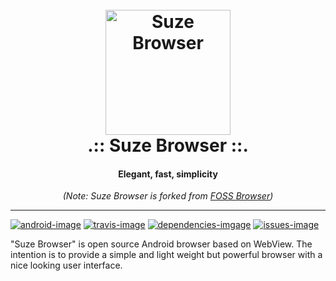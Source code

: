 

<h1 align="center">
  <br>
  <a href="https://github.com/eolme/browser-suze"><img src="https://raw.githubusercontent.com/eolme/browser-suze/master/app/src/main/ic_launcher-web.png" alt="Suze Browser" height="200" /></a>
  <br>
  .:: Suze Browser ::.
  <br>
</h1>

<h4 align="center">Elegant, fast, simplicity</h4>
<p align="center"><i>(Note: Suze Browser is forked from <a href="https://github.com/scoute-dich/browser">FOSS Browser</a>)</i></p>

<hr>

[![android-image]][android-url] [![travis-image]][travis-url] [![dependencies-imgage]][dependencies-url] [![issues-image]][issues-url]

"Suze Browser" is open source Android browser based on WebView.
The intention is to provide a simple and light weight but powerful browser with a nice looking user interface.

[android-image]: https://flat.badgen.net/badge/library/androidx?color=green
[android-url]: https://github.com/eolme/browser-suze
[travis-image]: https://img.shields.io/travis/eolme/browser-suze.svg?style=flat-square
[travis-url]: https://travis-ci.org/eolme/browser-suze
[dependencies-imgage]: https://img.shields.io/badge/dependencies-up%20to%20date-brightgreen.svg?style=flat-square
[dependencies-url]: https://github.com/eolme/browser-suze/blob/master/app/build.gradle
[issues-image]: https://img.shields.io/github/issues/eolme/browser-suze.svg?style=flat-square
[issues-url]: https://github.com/eolme/browser-suze/issues
